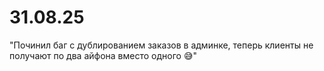 # 31.08.25

"Починил баг с дублированием заказов в админке, теперь клиенты не получают по два айфона вместо одного 😅"
